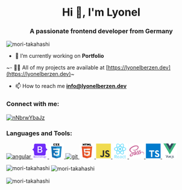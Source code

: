 <h1 align="center">Hi 👋, I'm Lyonel</h1>
<h3 align="center">A passionate frontend developer from Germany</h3>

<p align="left"> <img src="https://komarev.com/ghpvc/?username=mori-takahashi&label=Profile%20views&color=0e75b6&style=flat" alt="mori-takahashi" /> </p>

- 🔭 I’m currently working on **Portfolio**

~- 👨‍💻 All of my projects are available at [https://lyonelberzen.dev](https://lyonelberzen.dev)~

- 📫 How to reach me **info@lyonelberzen.dev**

<h3 align="left">Connect with me:</h3>
<p align="left">
<a href="https://discord.gg/nNbrwYbaJz" target="blank"><img align="center" src="https://raw.githubusercontent.com/rahuldkjain/github-profile-readme-generator/master/src/images/icons/Social/discord.svg" alt="nNbrwYbaJz" height="30" width="40" /></a>
</p>

<h3 align="left">Languages and Tools:</h3>
<p align="left"> <a href="https://angular.io" target="_blank" rel="noreferrer"> <img src="https://angular.io/assets/images/logos/angular/angular.svg" alt="angular" width="40" height="40"/> </a> <a href="https://getbootstrap.com" target="_blank" rel="noreferrer"> <img src="https://raw.githubusercontent.com/devicons/devicon/master/icons/bootstrap/bootstrap-plain-wordmark.svg" alt="bootstrap" width="40" height="40"/> </a> <a href="https://www.w3schools.com/css/" target="_blank" rel="noreferrer"> <img src="https://raw.githubusercontent.com/devicons/devicon/master/icons/css3/css3-original-wordmark.svg" alt="css3" width="40" height="40"/> </a> <a href="https://git-scm.com/" target="_blank" rel="noreferrer"> <img src="https://www.vectorlogo.zone/logos/git-scm/git-scm-icon.svg" alt="git" width="40" height="40"/> </a> <a href="https://www.w3.org/html/" target="_blank" rel="noreferrer"> <img src="https://raw.githubusercontent.com/devicons/devicon/master/icons/html5/html5-original-wordmark.svg" alt="html5" width="40" height="40"/> </a> <a href="https://developer.mozilla.org/en-US/docs/Web/JavaScript" target="_blank" rel="noreferrer"> <img src="https://raw.githubusercontent.com/devicons/devicon/master/icons/javascript/javascript-original.svg" alt="javascript" width="40" height="40"/> </a> <a href="https://reactjs.org/" target="_blank" rel="noreferrer"> <img src="https://raw.githubusercontent.com/devicons/devicon/master/icons/react/react-original-wordmark.svg" alt="react" width="40" height="40"/> </a> <a href="https://sass-lang.com" target="_blank" rel="noreferrer"> <img src="https://raw.githubusercontent.com/devicons/devicon/master/icons/sass/sass-original.svg" alt="sass" width="40" height="40"/> </a> <a href="https://www.typescriptlang.org/" target="_blank" rel="noreferrer"> <img src="https://raw.githubusercontent.com/devicons/devicon/master/icons/typescript/typescript-original.svg" alt="typescript" width="40" height="40"/> </a> <a href="https://vuejs.org/" target="_blank" rel="noreferrer"> <img src="https://raw.githubusercontent.com/devicons/devicon/master/icons/vuejs/vuejs-original-wordmark.svg" alt="vuejs" width="40" height="40"/> </a> </p>

<p><img align="left" src="https://github-readme-stats.vercel.app/api/top-langs?username=mori-takahashi&show_icons=true&locale=en&layout=compact" alt="mori-takahashi" /></p>

<p>&nbsp;<img align="center" src="https://github-readme-stats.vercel.app/api?username=mori-takahashi&show_icons=true&theme=dark&locale=de" alt="mori-takahashi" /></p>

<p><img align="center" src="https://github-readme-streak-stats.herokuapp.com/?user=mori-takahashi&theme=dark" alt="mori-takahashi" /></p>

